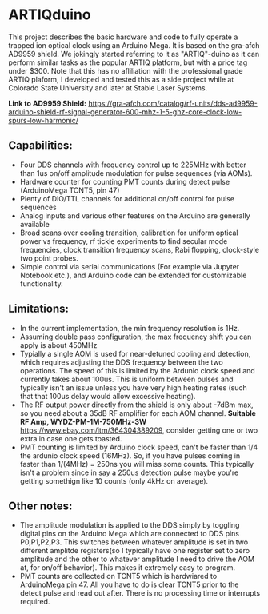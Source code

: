 # ARTIQduino
This project describes the basic hardware and code to fully operate a trapped ion optical clock using an Arduino Mega. It is based on the gra-afch AD9959 shield. We jokingly started referring to it as "ARTIQ"-duino as it can perform similar tasks as the popular ARTIQ platform, but with a price tag under $300. Note that this has no afliliation with the professional grade ARTIQ plaform, I developed and tested this as a side project while at Colorado State University and later at Stable Laser Systems.

**Link to AD9959 Shield:** https://gra-afch.com/catalog/rf-units/dds-ad9959-arduino-shield-rf-signal-generator-600-mhz-1-5-ghz-core-clock-low-spurs-low-harmonic/

## Capabilities:
- Four DDS channels with frequency control up to 225MHz with better than 1us on/off amplitude modulation for pulse sequences (via AOMs).
- Hardware counter for counting PMT counts during detect pulse (ArduinoMega TCNT5, pin 47)
- Plenty of DIO/TTL channels for additional on/off control for pulse sequences
- Analog inputs and various other features on the Arduino are generally available
- Broad scans over cooling transition, calibration for uniform optical power vs frequency, rf tickle experiments to find secular mode frequencies, clock transition frequency scans, Rabi flopping, clock-style two point probes.
- Simple control via serial communications (For example via Jupyter Notebook etc.), and Arduino code can be extended for customizable functionality.

## Limitations:
- In the current implementation, the min frequency resolution is 1Hz.
- Assuming double pass configuration, the max frequency shift you can apply is about 450MHz
- Typially a single AOM is used for near-detuned cooling and detection, which requires adjusting the DDS frequency between the two operations. The speed of this is limited by the Ardunio clock speed and currently takes about 100us. This is uniform between pulses and typically isn't an issue unless you have very high heating rates (such that that 100us delay would allow excessive heating).
- The RF output power directly from the shield is only about -7dBm max, so you need about a 35dB RF amplifier for each AOM channel.
  **Suitable RF Amp, WYDZ-PM-1M-750MHz-3W** https://www.ebay.com/itm/364304389209, consider getting one or two extra in case one gets toasted.
- PMT counting is limited by Arduino clock speed, can't be faster than 1/4 the ardunio clock speed (16MHz). So, if you have pulses coming in faster than 1/(4MHz) = 250ns you will miss some counts. This typically isn't a problem since in say a 250us detection pulse maybe you're getting somethign like 10 counts (only 4kHz on average).

## Other notes:
- The amplitude modulation is applied to the DDS simply by toggling digital pins on the Arduino Mega which are connected to DDS pins P0,P1,P2,P3. This switches between whatever amplitude is set in two different amplitde registers(so I typically have one register set to zero amplitude and the other to whatever amplitude I need to drive the AOM at, for on/off behavior). This makes it extremely easy to program.
- PMT counts are collected on TCNT5 which is hardwiared to ArduinoMega pin 47. All you have to do is clear TCNT5 prior to the detect pulse and read out after. There is no processing time or interrupts required.
